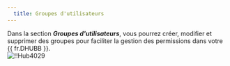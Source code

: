 ```yaml
---
  title: Groupes d'utilisateurs
---
```

Dans la section ***Groupes d'utilisateurs***, vous pourrez créer, modifier et supprimer des groupes pour faciliter la gestion des permissions dans votre {{ fr.DHUBB }}.  
![!!Hub4029](https://webdevolutions.azureedge.net/docs/fr/hub/Hub4029.png) 

